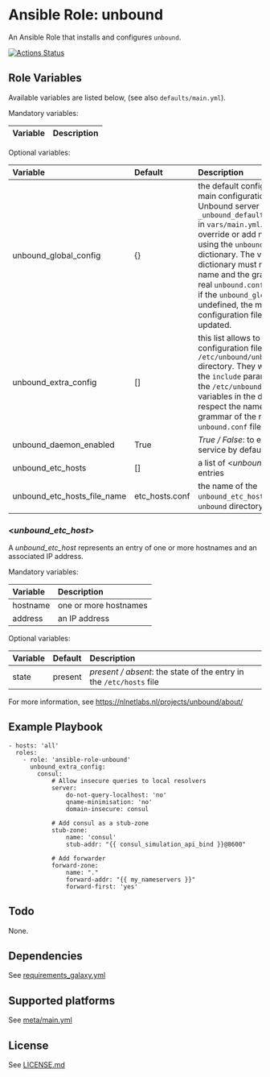# Ansible Role: unbound

An Ansible Role that installs and configures `unbound`.

[![Actions Status](https://github.com/tristan-weil/ansible-role-unbound/workflows/molecule/badge.svg?branch=master)](https://github.com/tristan-weil/ansible-role-unbound/actions)

## Role Variables

Available variables are listed below, (see also `defaults/main.yml`).

Mandatory variables:

| Variable      | Description |
| :------------ | :---------- |

Optional variables:

| Variable      | Default | Description |
| :------------ | :------ | :---------- |
| unbound_global_config | {} | the default configuration of the main configuration file of the Unbound server is available in `_unbound_default_global_config` in `vars/main.yml`. It is possible to override or add new options using the `unbound_global_config` dictionary. The variables in the dictionary must respect the name and the grammar of the real `unbound.conf` file. Note that if the `unbound_global_config` is undefined, the main configuration file won't be updated. |
| unbound_extra_config | [] | this list allows to add extra configuration files in the `/etc/unbound/unbound.conf.d` directory. They will be loaded if the `include` parameter exists in the `/etc/unbound.conf` file. The variables in the dictionary must respect the name and the grammar of the real `unbound.conf` file. |
| unbound_daemon_enabled  | True | *True / False*: to enable this service by default |
| unbound_etc_hosts | []  | a list of <*unbound_etc_host*> entries | |
| unbound_etc_hosts_file_name | etc_hosts.conf | the name of the `unbound_etc_hosts` file in the `unbound` directory |

### <*unbound_etc_host*>

A *unbound_etc_host* represents an entry of one or more hostnames and an associated IP address.

Mandatory variables:

| Variable      | Description |
| :------------ | :---------- |
| hostname      | one or more hostnames |
| address       | an IP address |

Optional variables:

| Variable      | Default | Description |
| :------------ | :------ | :---------- |
| state         | present | *present / absent*: the state of the entry in the `/etc/hosts` file |

For more information, see https://nlnetlabs.nl/projects/unbound/about/

## Example Playbook

    - hosts: 'all'
      roles:
        - role: 'ansible-role-unbound'
          unbound_extra_config:
            consul:
                # Allow insecure queries to local resolvers
                server:
                    do-not-query-localhost: 'no'
                    qname-minimisation: 'no'
                    domain-insecure: consul
        
                # Add consul as a stub-zone
                stub-zone:
                    name: 'consul'
                    stub-addr: "{{ consul_simulation_api_bind }}@8600"
        
                # Add forwarder
                forward-zone:
                    name: "."
                    forward-addr: "{{ my_nameservers }}"
                    forward-first: 'yes'     

## Todo

None.

## Dependencies

See [requirements_galaxy.yml](https://github.com/tristan-weil/ansible-role-unbound/blob/master/requirements_galaxy.yml)

## Supported platforms

See [meta/main.yml](https://github.com/tristan-weil/ansible-role-unbound/blob/master/meta/main.yml)

## License

See [LICENSE.md](LICENSE.md)
